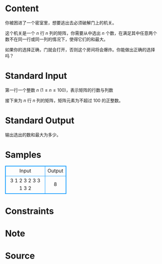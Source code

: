 
# Content

你被困进了一个密室里，想要逃出去必须破解门上的机关。

这个机关是一个 $n$ 行 $n$ 列的矩阵，你需要从中选出 $n$ 个数，在满足其中任意两个数不在同一行或同一列的情况下，使得它们的和最大。

如果你的选择正确，门就会打开，否则这个房间将会爆炸。你能做出正确的选择吗？

# Standard Input

第一行一个整数 $n$ ($1 \le n \le 100$)，表示矩阵的行数与列数

接下来为 $n$ 行 $n$ 列的矩阵，矩阵元素为不超过 $100$ 的正整数。

# Standard Output

输出选出的数和最大为多少。

# Samples

<style>
        table,table tr th, table tr td { border:1px solid #0094ff; }
        table { width: 200px; min-height: 25px; line-height: 25px; text-align: center; border-collapse: collapse;}   
    </style>
<table>
	<tr>
		<td>Input</td>
		<td>Output</td>
	</tr>
<tr><td>3
1 2 3
2 3 3
1 3 2</td><td>8</td></tr></table>


# Constraints



# Note



# Source



